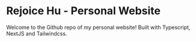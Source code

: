 # Rejoice Hu - Personal Website

Welcome to the Github repo of my personal website!
Built with Typescript, NextJS and Tailwindcss.
